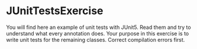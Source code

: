 # JUnitTestsExercise
You will find here an example of unit tests with JUnit5. Read them and try to understand what every annotation does. 
Your purpose in this exercise is to write unit tests for the remaining classes. Correct compilation errors first.
